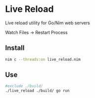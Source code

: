 # Live Reload
Live reload utility for Go/Nim web servers 

Watch Files -> Restart Process

## Install
```bash
nim c --threads:on live_reload.nim
```

## Use
```bash
#exclude ./build/
./live_reload ./build/ go run
```
